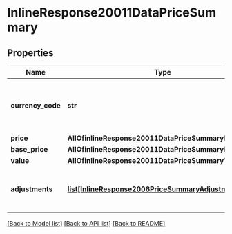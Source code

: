 # InlineResponse20011DataPriceSummary

## Properties
Name | Type | Description | Notes
------------ | ------------- | ------------- | -------------
**currency_code** | **str** | An uppercase, three letter [ISO-4217](http://www.iso.org/iso/home/standards/currency_codes.htm) currency code.  | 
**price** | **AllOfinlineResponse20011DataPriceSummaryPrice** |  | 
**base_price** | **AllOfinlineResponse20011DataPriceSummaryBasePrice** |  | [optional] 
**value** | **AllOfinlineResponse20011DataPriceSummaryValue** |  | [optional] 
**adjustments** | [**list[InlineResponse2006PriceSummaryAdjustments]**](InlineResponse2006PriceSummaryAdjustments.md) | Any taxes, fees to be applied on top of the price | [optional] 

[[Back to Model list]](../README.md#documentation-for-models) [[Back to API list]](../README.md#documentation-for-api-endpoints) [[Back to README]](../README.md)

